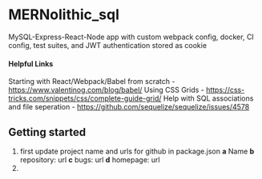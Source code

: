 # MERNolithic_sql

MySQL-Express-React-Node app with custom webpack config, docker, CI config, test suites, and JWT authentication stored as cookie

#### Helpful Links

Starting with React/Webpack/Babel from scratch - https://www.valentinog.com/blog/babel/
Using CSS Grids - https://css-tricks.com/snippets/css/complete-guide-grid/
Help with SQL associations and file seperation - https://github.com/sequelize/sequelize/issues/4578

## Getting started

1. first update project name and urls for github in package.json
   **a** Name
   **b** repository: url
   **c** bugs: url
   **d** homepage: url
2.
